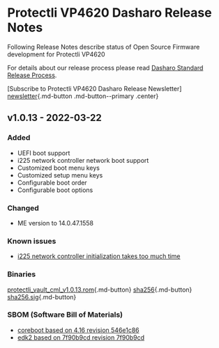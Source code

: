 # Protectli VP4620 Dasharo Release Notes

Following Release Notes describe status of Open Source Firmware development for
Protectli VP4620

For details about our release process please read
[Dasharo Standard Release Process](../../dev-proc/standard-release-process.md).

[Subscribe to Protectli VP4620 Dasharo Release Newsletter]
[newsletter]{.md-button .md-button--primary .center}

## v1.0.13 - 2022-03-22

### Added

- UEFI boot support
- i225 network controller network boot support
- Customized boot menu keys
- Customized setup menu keys
- Configurable boot order
- Configurable boot options

### Changed

- ME version to 14.0.47.1558

### Known issues

- [i225 network controller initialization takes too much time](https://github.com/Dasharo/dasharo-issues/issues/65)

### Binaries

[protectli_vault_cml_v1.0.13.rom](https://3mdeb.com/open-source-firmware/Dasharo/protectli_vault_cml/protectli_vault_cml_v1.0.13.rom){.md-button}
[sha256](https://3mdeb.com/open-source-firmware/Dasharo/protectli_vault_cml/protectli_vault_cml_v1.0.13.rom.sha256){.md-button}
[sha256.sig](https://3mdeb.com/open-source-firmware/Dasharo/protectli_vault_cml/protectli_vault_cml_v1.0.13.rom.sha256.sig){.md-button}

### SBOM (Software Bill of Materials)

- [coreboot based on 4.16 revision 546e1c86](https://github.com/Dasharo/coreboot/tree/546e1c86)
- [edk2 based on 7f90b9cd revision 7f90b9cd](https://github.com/Dasharo/edk2/tree/7f90b9cd)

[newsletter]: https://newsletter.3mdeb.com/subscription/n2EpSxtqL
